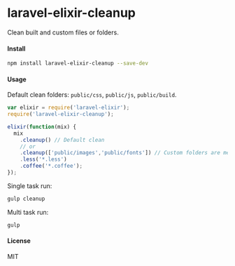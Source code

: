 # laravel-elixir-cleanup

Clean built and custom files or folders.

#### Install

```sh
npm install laravel-elixir-cleanup --save-dev
```

#### Usage

Default clean folders: `public/css`, `public/js`, `public/build`.

```javascript
var elixir = require('laravel-elixir');
require('laravel-elixir-cleanup');

elixir(function(mix) {
  mix
    .cleanup() // Default clean
    // or
    .cleanup(['public/images','public/fonts']) // Custom folders are merged with the default folders
    .less('*.less')
    .coffee('*.coffee');
});
```

Single task run:
```bash
gulp cleanup
```

Multi task run:
```bash
gulp
```

#### License
MIT
